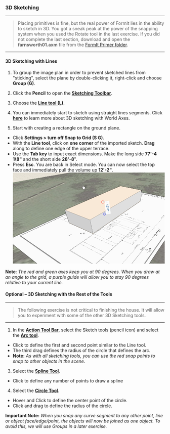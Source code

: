 ### 3D Sketching

---

> Placing primitives is fine, but the real power of FormIt lies in the ability to sketch in 3D. You got a sneak peak at the power of the snapping system when you used the Rotate tool in the last exercise. If you did not complete the last section, download and open the **farnsworth01.axm** file from the [FormIt Primer folder](https://autodesk.app.box.com/s/thavswirrbflit27rbqzl26ljj7fu1uv/1/9025446442).

---

#### 3D Sketching with Lines

1. To group the image plan in order to prevent sketched lines from "sticking", select the plane by double-clicking it, right-click and choose **Group \(G\)**.

2. Click the **Pencil** to open the [**Sketching Toolbar**](../formit-introduction/tool-bars.md).

3. Choose the [**Line tool (L)**](../tool-library/line-tool.md).

4. You can immediately start to sketch using straight lines segments. Click [**here**](../tool-library/world-axes.md) to learn more about 3D sketching with World Axes.

5. Start with creating a rectangle on the ground plane.

  * Click **Settings &gt; turn off Snap to Grid \(S G\)**.
  * With the **Line tool**, click on **one corner** of the imported sketch. **Drag** along to define one edge of the upper terrace.
  * Use the **Tab key** to input exact dimensions. Make the long side **77'-4 1\8"** and the short side **28'-8**".
  * Press **Esc**. You are back in Select mode. You can now select the top face and immediately pull the volume up **12'-2"**. ![](./images/bba6b093-7e05-4a92-b792-1601dbf26ecc.png)


**Note**: _The red and green axes keep you at 90 degrees. When you draw at an angle to the grid, a purple guide will allow you to stay 90 degrees relative to your current line._

#### Optional – 3D Sketching with the Rest of the Tools

---

> The following exercise is not critical to finishing the house. It will allow you to experiment with some of the other 3D Sketching tools.

---

1. In the [**Action Tool Bar**](../formit-introduction/tool-bars.md), select the Sketch tools (pencil icon) and select the [**Arc tool**](../tool-library/arc-tool.md).
  * Click to define the first and second point similar to the Line tool.
  * The third drag defines the radius of the circle that defines the arc.
  * **Note:** _As with all sketching tools, you can use the red snap points to snap to other objects in the scene._

3. Select the [**Spline Tool**](../tool-library/spline-tool.md).

  * Click to define any number of points to draw a spline

4. Select the [**Circle Tool**](../tool-library/circle-tool.md).

  * Hover and Click to define the center point of the circle.
  * Click and drag to define the radius of the circle.


**Important Note:** _When you snap any curve segment to any other point, line or object face/edge/point, the objects will now be joined as one object. To avoid this, we will use Groups in a later exercise._

